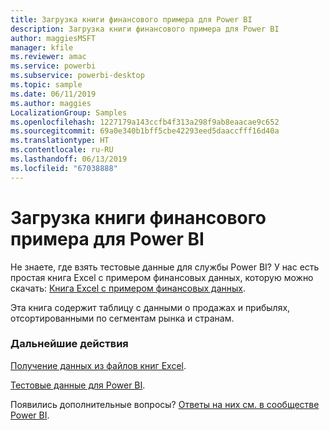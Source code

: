```yaml
---
title: Загрузка книги финансового примера для Power BI
description: Загрузка книги финансового примера для Power BI
author: maggiesMSFT
manager: kfile
ms.reviewer: amac
ms.service: powerbi
ms.subservice: powerbi-desktop
ms.topic: sample
ms.date: 06/11/2019
ms.author: maggies
LocalizationGroup: Samples
ms.openlocfilehash: 1227179a143ccfb4f313a298f9ab8eaacae9c652
ms.sourcegitcommit: 69a0e340b1bff5cbe42293eed5daaccfff16d40a
ms.translationtype: HT
ms.contentlocale: ru-RU
ms.lasthandoff: 06/13/2019
ms.locfileid: "67038888"
---
```

# <a name="download-the-financial-sample-workbook-for-power-bi"></a>Загрузка книги финансового примера для Power BI
Не знаете, где взять тестовые данные для службы Power BI? У нас есть простая книга Excel с примером финансовых данных, которую можно скачать: [Книга Excel с примером финансовых данных](http://go.microsoft.com/fwlink/?LinkID=521962).

Эта книга содержит таблицу с данными о продажах и прибылях, отсортированными по сегментам рынка и странам.

### <a name="next-steps"></a>Дальнейшие действия
[Получение данных из файлов книг Excel](service-excel-workbook-files.md).

[Тестовые данные для Power BI](sample-datasets.md).

Появились дополнительные вопросы? [Ответы на них см. в сообществе Power BI](http://community.powerbi.com/).

